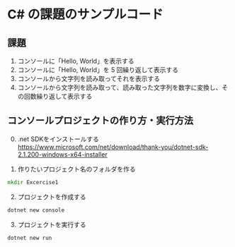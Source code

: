 # C# の課題のサンプルコード

## 課題

1. コンソールに「Hello, World」を表示する
1. コンソールに「Hello, World」を 5 回繰り返して表示する
1. コンソールから文字列を読み取ってそれを表示する
1. コンソールから文字列を読み取って、読み取った文字列を数字に変換し、その回数繰り返して表示する

## コンソールプロジェクトの作り方・実行方法

0. .net SDKをインストールする
https://www.microsoft.com/net/download/thank-you/dotnet-sdk-2.1.200-windows-x64-installer

1. 作りたいプロジェクト名のフォルダを作る
```cmd
mkdir Excercise1
```

2. プロジェクトを作成する
```cmd
dotnet new console
```

3. プロジェクトを実行する
```cmd
dotnet new run
```
